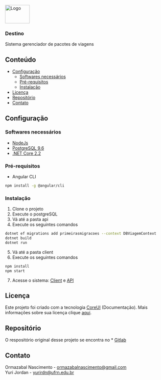 <p>
<img src="https://colorlib.com/preview/theme/destino/images/logo.png" alt="Logo" width="80" height="60">
  <h3>Destino</h3>
  <p>
    Sistema gerenciador de pacotes de viagens
  </p>
 </p>
 
## Conteúdo

* [Configuração](#configuração)
  * [Softwares necessários](#softwares-necessários)
  * [Pré-requisitos](#pré-requisitos)
  * [Instalação](#instalação)
* [Licença](#licença)
* [Repositório](#repositório)
* [Contato](#contato)

## Configuração
### Softwares necessários
* [NodeJs](https://nodejs.org/en/download/)
* [PostgreSQL 9.6](https://www.postgresql.org/download/)
* [.NET Core 2.2](https://dotnet.microsoft.com/download/dotnet-core)

### Pré-requisitos

* Angular CLI
```sh
npm install -g @angular/cli
```

### Instalação

1. Clone o projeto
2. Execute o postgreSQL
3. Vá até a pasta api
4. Execute os seguintes comandos
```sh
dotnet ef migrations add primeirasmigracoes --context DBViagemContext
dotnet build
dotnet run
```
5. Vá até a pasta client
6. Execute os seguintes comandos
```sh
npm install
npm start
```
7. Acesse o sistema: [Client](http://localhost:4200) e [API](http://localhost:5000)

## Licença

Este projeto foi criado com a tecnologia [CoreUI](https://coreui.io/angular/) (Documentação). Mais informações sobre sua licença clique [aqui](https://github.com/coreui/coreui-free-angular-admin-template/blob/master/LICENSE).

## Repositório

O respositório original desse projeto se encontra no * [Gitlab](https://gitlab.com/imd-dev/pacote-de-viagens)

## Contato

Ormazabal Nascimento - ormazabalnascimento@gmail.com <br>
Yuri Jordan - yurirdn@ufrn.edu.br
